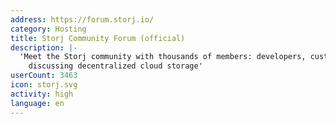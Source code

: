 ```yaml
---
address: https://forum.storj.io/
category: Hosting
title: Storj Community Forum (official)
description: |-
  'Meet the Storj community with thousands of members: developers, customers, and nodes
    discussing decentralized cloud storage'
userCount: 3463
icon: storj.svg
activity: high
language: en
---
```

